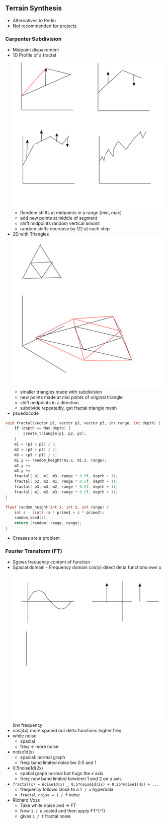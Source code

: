 ## Terrain Synthesis
- Alternatives to Perlin
- Not recommended for projects

### Carpenter Subdivision
- Midpoint dispacement
- 1D Profile of a fractal
![img](images/carpenter1D.png)
  - Random shifts at midpoints in a range [min, max]
  - add new points at middle of segment
  - shift midpoints random vertical amoint
  - random shifts decrease by 1/2 at each step
- 2D with Triangles
![img](images/carpenter2D.png)
  - smaller triangles made with subdivision
  - new points made at mid points of original triangle
  - shift midpoints in z direction
  - subdivide repeatedly, get fractal triangle mesh
- psuedocode
``` c
void fractal(vector p1, vector p2, vector p3, int range, int depth) {
    if (depth == Max_depth) {
        create_triangle(p1, p2, p3);
    }
    m1 = (p1 + p2) / 2;
    m2 = (p2 + p3) / 2;
    m3 = (p3 + p1) / 2;
    m1.y += random_height(m1.x, m1.z, range);
    m2.y +=
    m3.y +=
    fractal( p1, m1, m3, range * 0.5f, depth + 1);
    fractal( p2, m2, m1, range * 0.5f, depth + 1);
    fractal( p3, m3, m2, range * 0.5f, depth + 1);
    fractal( m1, m2, m3, range * 0.5f, depth + 1);
}
```

``` c
float random_height(int x, int z, int range) {
    int s - (int) (x * prime1 + z * prime2);
    random_seed(s);
    return (random(-range, range);
}
```

- Creases are a problem

### Fourier Transform (FT)
- Sgows frequency content of function
- Spacial domain        -  Frequency domain
cos(x)                      direct delta functions over u
![img](images/fourierExample.png)
low frequency
- cos(4x)           more spaced out delta functions
higher freq
- white noise
  - spacial
  - freq -> more noise
- noise1d(x)
  - spacial: normal graph
  - freq: band limited noise bw 0.5 and 1
- 0.5noise1d(2x)
  - spatial graph normal but hugs the x axis
  - freq: now band limited bewteen 1 and 2 on u axis
- `fractal(x) = noise1d(x) _ 0.5*noise1d(2x) + 0.25*noise1(4x) + ...`
  - frequency follows close to a `1 / u` hyperbola
  - `fractal noise = 1 / f` noise
- Richard Voss
  - Take white noise and -> FT
  - Now `1 / u` scaled and then apply FT^(-1)
  - gives `1 / f` fractal noise